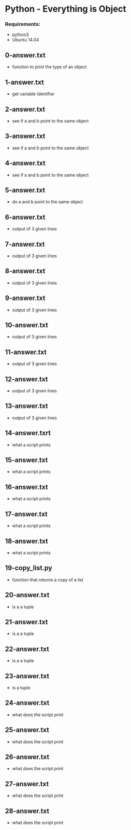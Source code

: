 # Python - Everything is Object

### Requirements:
* python3
* Ubuntu 14.04

## 0-answer.txt
* function to print the type of an object

## 1-answer.txt
* get variable identifier

## 2-answer.txt
* see if a and b point to the same object

## 3-answer.txt
* see if a and b point to the same object

## 4-answer.txt
* see if a and b point to the same object

## 5-answer.txt
* do a and b point to the same object

## 6-answer.txt
* output of 3 given lines

## 7-answer.txt
* output of 3 given lines

## 8-answer.txt
* output of 3 given lines

## 9-answer.txt
* output of 3 given lines

## 10-answer.txt
* output of 3 given lines

## 11-answer.txt
* output of 3 given lines

## 12-answer.txt
* output of 3 given lines

## 13-answer.txt
* output of 3 given lines

## 14-answer.txrt
* what a script prints

## 15-answer.txt
* what a script prints

## 16-answer.txt
* what a script prints

## 17-answer.txt
* what a script prints

## 18-answer.txt
* what a script prints


## 19-copy_list.py
* function that returns a copy of a list

## 20-answer.txt
* is a a tuple

## 21-answer.txt
* is a a tuple

## 22-answer.txt
* is a a tuple

## 23-answer.txt
* is a tuple

## 24-answer.txt
* what does the script print

## 25-answer.txt
* what does the script print

## 26-answer.txt
* what does the script print

## 27-answer.txt
* what does the script print

## 28-answer.txt
* what does the script print

